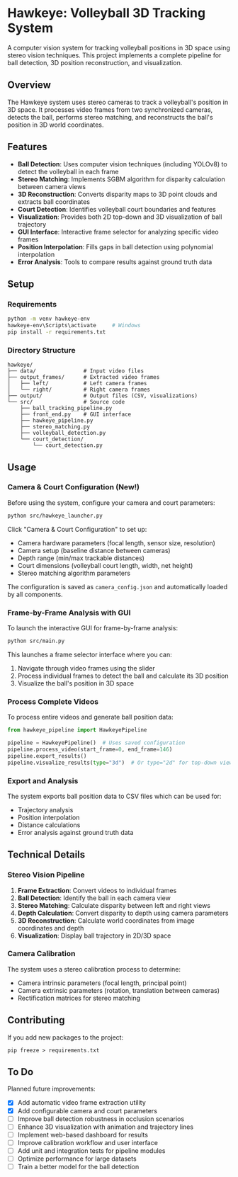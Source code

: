 # Hawkeye: Volleyball 3D Tracking System

A computer vision system for tracking volleyball positions in 3D space using stereo vision techniques. This project implements a complete pipeline for ball detection, 3D position reconstruction, and visualization.

## Overview

The Hawkeye system uses stereo cameras to track a volleyball's position in 3D space. It processes video frames from two synchronized cameras, detects the ball, performs stereo matching, and reconstructs the ball's position in 3D world coordinates.

## Features

- **Ball Detection**: Uses computer vision techniques (including YOLOv8) to detect the volleyball in each frame
- **Stereo Matching**: Implements SGBM algorithm for disparity calculation between camera views
- **3D Reconstruction**: Converts disparity maps to 3D point clouds and extracts ball coordinates
- **Court Detection**: Identifies volleyball court boundaries and features
- **Visualization**: Provides both 2D top-down and 3D visualization of ball trajectory
- **GUI Interface**: Interactive frame selector for analyzing specific video frames
- **Position Interpolation**: Fills gaps in ball detection using polynomial interpolation
- **Error Analysis**: Tools to compare results against ground truth data

## Setup

### Requirements

```sh
python -m venv hawkeye-env
hawkeye-env\Scripts\activate     # Windows
pip install -r requirements.txt
```

### Directory Structure

```
hawkeye/
├── data/               # Input video files
├── output_frames/      # Extracted video frames
│   ├── left/           # Left camera frames
│   └── right/          # Right camera frames
├── output/             # Output files (CSV, visualizations)
└── src/                # Source code
    ├── ball_tracking_pipeline.py
    ├── front_end.py    # GUI interface
    ├── hawkeye_pipeline.py
    ├── stereo_matching.py
    ├── volleyball_detection.py
    └── court_detection/
        └── court_detection.py
```

## Usage

### Camera & Court Configuration (New!)

Before using the system, configure your camera and court parameters:

```sh
python src/hawkeye_launcher.py
```

Click "Camera & Court Configuration" to set up:
- Camera hardware parameters (focal length, sensor size, resolution)
- Camera setup (baseline distance between cameras)
- Depth range (min/max trackable distances)
- Court dimensions (volleyball court length, width, net height)
- Stereo matching algorithm parameters

The configuration is saved as `camera_config.json` and automatically loaded by all components.

### Frame-by-Frame Analysis with GUI

To launch the interactive GUI for frame-by-frame analysis:

```sh
python src/main.py
```

This launches a frame selector interface where you can:
1. Navigate through video frames using the slider
2. Process individual frames to detect the ball and calculate its 3D position
3. Visualize the ball's position in 3D space

### Process Complete Videos

To process entire videos and generate ball position data:

```python
from hawkeye_pipeline import HawkeyePipeline

pipeline = HawkeyePipeline()  # Uses saved configuration
pipeline.process_video(start_frame=0, end_frame=146)
pipeline.export_results()
pipeline.visualize_results(type="3d")  # Or type="2d" for top-down view
```

### Export and Analysis

The system exports ball position data to CSV files which can be used for:
- Trajectory analysis
- Position interpolation 
- Distance calculations
- Error analysis against ground truth data

## Technical Details

### Stereo Vision Pipeline

1. **Frame Extraction**: Convert videos to individual frames
2. **Ball Detection**: Identify the ball in each camera view
3. **Stereo Matching**: Calculate disparity between left and right views
4. **Depth Calculation**: Convert disparity to depth using camera parameters
5. **3D Reconstruction**: Calculate world coordinates from image coordinates and depth
6. **Visualization**: Display ball trajectory in 2D/3D space

### Camera Calibration

The system uses a stereo calibration process to determine:
- Camera intrinsic parameters (focal length, principal point)
- Camera extrinsic parameters (rotation, translation between cameras)
- Rectification matrices for stereo matching

## Contributing

If you add new packages to the project:
```
pip freeze > requirements.txt
```

## To Do

Planned future improvements:

- [x] Add automatic video frame extraction utility
- [x] Add configurable camera and court parameters
- [ ] Improve ball detection robustness in occlusion scenarios
- [ ] Enhance 3D visualization with animation and trajectory lines
- [ ] Implement web-based dashboard for results
- [ ] Improve calibration workflow and user interface
- [ ] Add unit and integration tests for pipeline modules
- [ ] Optimize performance for large datasets
- [ ] Train a better model for the ball detection